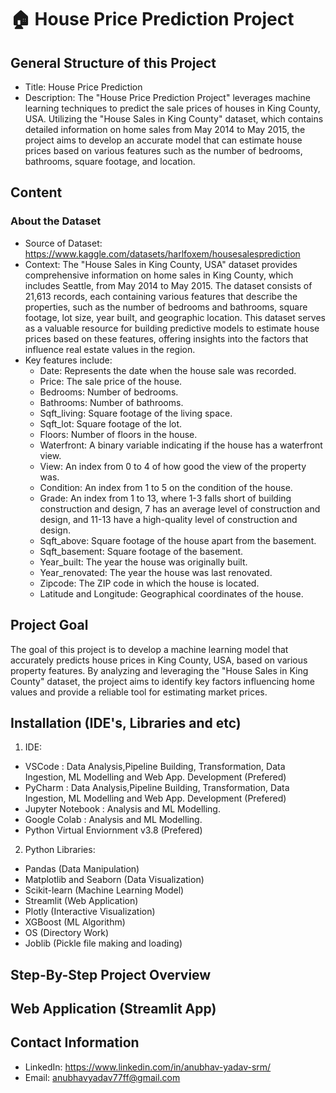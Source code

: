 # 🏠 House Price Prediction Project

## General Structure of this Project
- Title: House Price Prediction
- Description: The "House Price Prediction Project" leverages machine learning techniques to predict the sale prices of houses in King County, USA. Utilizing the "House Sales in King County" dataset, which contains detailed information on home sales from May 2014 to May 2015, the project aims to develop an accurate model that can estimate house prices based on various features such as the number of bedrooms, bathrooms, square footage, and location.

## Content

### About the Dataset
- Source of Dataset: https://www.kaggle.com/datasets/harlfoxem/housesalesprediction
- Context: The "House Sales in King County, USA" dataset provides comprehensive information on home sales in King County, which includes Seattle, from May 2014 to May 2015. The dataset consists of 21,613 records, each containing various features that describe the properties, such as the number of bedrooms and bathrooms, square footage, lot size, year built, and geographic location. This dataset serves as a valuable resource for building predictive models to estimate house prices based on these features, offering insights into the factors that influence real estate values in the region.
- Key features include:
    - Date: Represents the date when the house sale was recorded.
    - Price: The sale price of the house.
    - Bedrooms: Number of bedrooms.
    - Bathrooms: Number of bathrooms.
    - Sqft_living: Square footage of the living space.
    - Sqft_lot: Square footage of the lot.
    - Floors: Number of floors in the house.
    - Waterfront: A binary variable indicating if the house has a waterfront view.
    - View: An index from 0 to 4 of how good the view of the property was.
    - Condition: An index from 1 to 5 on the condition of the house.
    - Grade: An index from 1 to 13, where 1-3 falls short of building construction and design, 7 has an average level of construction and design, and 11-13 have a high-quality level of construction and design.
    - Sqft_above: Square footage of the house apart from the basement.
    - Sqft_basement: Square footage of the basement.
    - Year_built: The year the house was originally built.
    - Year_renovated: The year the house was last renovated.
    - Zipcode: The ZIP code in which the house is located.
    - Latitude and Longitude: Geographical coordinates of the house.

## Project Goal

The goal of this project is to develop a machine learning model that accurately predicts house prices in King County, USA, based on various property features. By analyzing and leveraging the "House Sales in King County" dataset, the project aims to identify key factors influencing home values and provide a reliable tool for estimating market prices.

## Installation (IDE's, Libraries and etc)
1. IDE:
- VSCode : Data Analysis,Pipeline Building, Transformation, Data Ingestion, ML Modelling and Web App. Development (Prefered)
- PyCharm : Data Analysis,Pipeline Building, Transformation, Data Ingestion, ML Modelling and Web App. Development (Prefered)
- Jupyter Notebook : Analysis and ML Modelling.
- Google Colab : Analysis and ML Modelling.
- Python Virtual Enviornment v3.8 (Prefered)
2. Python Libraries:
- Pandas (Data Manipulation)
- Matplotlib and Seaborn (Data Visualization)
- Scikit-learn (Machine Learning Model)
- Streamlit (Web Application)
- Plotly (Interactive Visualization)
- XGBoost (ML Algorithm)
- OS (Directory Work)
- Joblib (Pickle file making and loading)

## Step-By-Step Project Overview

## Web Application (Streamlit App)

## Contact Information
- LinkedIn: https://www.linkedin.com/in/anubhav-yadav-srm/
- Email: anubhavyadav77ff@gmail.com